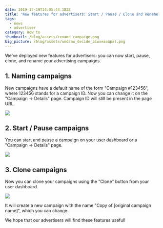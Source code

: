 ```yaml
---
date: 2019-12-19T14:05:44.182Z
title: 'New features for advertisers: Start / Pause / Clone and Rename!'
tags:
  - news
  - advertiser
category: How to
thumbnail: /blog/assets/rename_campaign.png
big_picture: /blog/assets/undraw_decide_3iwxквадрат.png
---
```

We've deployed new features for advertisers: you can now start, pause, clone, and rename your advertising campaigns.

## 1. Naming campaigns

New campaigns have a default name of the form "Campaign #123456", where 123456 stands for a campaign ID. Now you can change it on the "Campaign -> Details" page. Campaign ID will still be present in the page URL.

![](/blog/assets/rename_campaign.png)

## 2. Start / Pause campaigns

You can start and pause a campaign on your user dashboard or a "Campaign -> Details" page.

![](/blog/assets/start-pause.png)

## 

## 3. Clone campaigns

Now you can clone your campaigns using the "Clone" button from your user dashboard.

![](/blog/assets/clone1.png)

It will create a new campaign with the name "Copy of \[original campaign name]", which you can change.

We hope that our advertisers will find these features useful!

##
